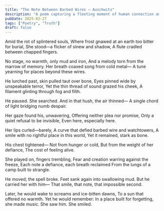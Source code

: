 ```yaml
---
title: "The Note Between Barbed Wires – Auschwitz"
description: "A poem capturing a fleeting moment of human connection and defiance in the darkest of places."
pubDate: 2025-02-27
tags: ["Poetry", "Truth"]
draft: false
---
```


Amid the rot of splintered souls,
Where frost gnawed at an earth too bitter for burial,
She stood—a flicker of sinew and shadow,
A flute cradled between chapped fingers.

No stage, no warmth, only mud and iron,
And a melody torn from the marrow of memory.
Her breath coaxed song from cold metal—
A tune yearning for places beyond these wires.

He lurched past, skin pulled taut over bone,
Eyes pinned wide by unspeakable terror,
Yet the thin thread of sound grazed his cheek,
A filament glinting through fog and filth.

He paused.
She searched.
And in that hush, the air thinned—
A single chord of light bridging numb despair.

Her gaze found his, unwavering,
Offering neither plea nor promise,
Only a quiet refusal to be invisible,
Even here, especially here.

Her lips curled—barely,
A curve that defied barbed wire and watchtowers,
A smile with no rightful place in this world,
Yet it remained, stark as bone.

His chest tightened—
Not from hunger or cold,
But from the weight of her defiance,
The cost of feeling alive.

She played on, fingers trembling,
Fear and creation warring against the freeze,
Each note a defiance, each breath reclaimed
From the lungs of a camp built to strangle.

He moved; the spell broke.
Feet sank again into swallowing mud.
But he carried her with him—
That smile, that note, that impossible second.

Later, he would wake to screams and ice-bitten dawns,
To a sun that offered no warmth.
Yet he would remember:
In a place built for forgetting, she made music.
She saw him.
She smiled. 